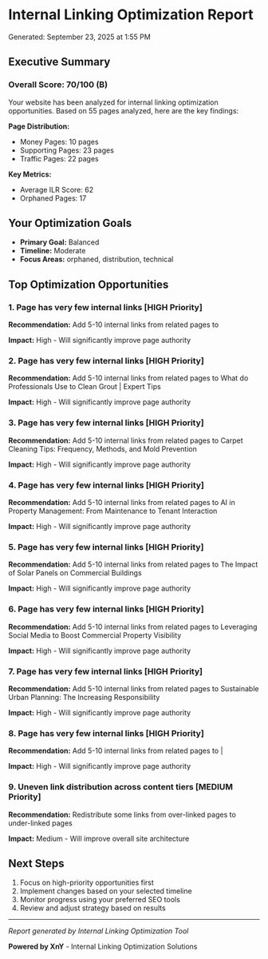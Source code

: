 # Internal Linking Optimization Report

Generated: September 23, 2025 at 1:55 PM

## Executive Summary

### Overall Score: 70/100 (B)

Your website has been analyzed for internal linking optimization opportunities. Based on 55 pages analyzed, here are the key findings:

**Page Distribution:**
- Money Pages: 10 pages
- Supporting Pages: 23 pages  
- Traffic Pages: 22 pages

**Key Metrics:**
- Average ILR Score: 62
- Orphaned Pages: 17

## Your Optimization Goals

- **Primary Goal:** Balanced
- **Timeline:** Moderate
- **Focus Areas:** orphaned, distribution, technical

## Top Optimization Opportunities

### 1. Page has very few internal links [HIGH Priority]

**Recommendation:** Add 5-10 internal links from related pages to 

**Impact:** High - Will significantly improve page authority

### 2. Page has very few internal links [HIGH Priority]

**Recommendation:** Add 5-10 internal links from related pages to What do Professionals Use to Clean Grout | Expert Tips

**Impact:** High - Will significantly improve page authority

### 3. Page has very few internal links [HIGH Priority]

**Recommendation:** Add 5-10 internal links from related pages to Carpet Cleaning Tips: Frequency, Methods, and Mold Prevention

**Impact:** High - Will significantly improve page authority

### 4. Page has very few internal links [HIGH Priority]

**Recommendation:** Add 5-10 internal links from related pages to AI in Property Management: From Maintenance to Tenant Interaction

**Impact:** High - Will significantly improve page authority

### 5. Page has very few internal links [HIGH Priority]

**Recommendation:** Add 5-10 internal links from related pages to The Impact of Solar Panels on Commercial Buildings

**Impact:** High - Will significantly improve page authority

### 6. Page has very few internal links [HIGH Priority]

**Recommendation:** Add 5-10 internal links from related pages to Leveraging Social Media to Boost Commercial Property Visibility

**Impact:** High - Will significantly improve page authority

### 7. Page has very few internal links [HIGH Priority]

**Recommendation:** Add 5-10 internal links from related pages to Sustainable Urban Planning: The Increasing Responsibility

**Impact:** High - Will significantly improve page authority

### 8. Page has very few internal links [HIGH Priority]

**Recommendation:** Add 5-10 internal links from related pages to |

**Impact:** High - Will significantly improve page authority

### 9. Uneven link distribution across content tiers [MEDIUM Priority]

**Recommendation:** Redistribute some links from over-linked pages to under-linked pages

**Impact:** Medium - Will improve overall site architecture

## Next Steps

1. Focus on high-priority opportunities first
2. Implement changes based on your selected timeline
3. Monitor progress using your preferred SEO tools
4. Review and adjust strategy based on results

---

*Report generated by Internal Linking Optimization Tool*

**Powered by XnY** - Internal Linking Optimization Solutions